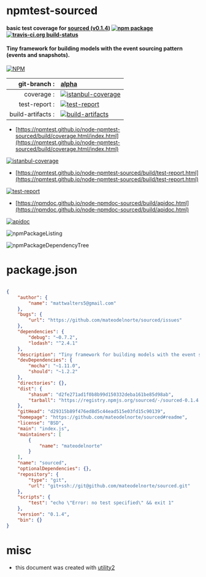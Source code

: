 # npmtest-sourced

#### basic test coverage for  [sourced (v0.1.4)](https://github.com/mateodelnorte/sourced#readme)  [![npm package](https://img.shields.io/npm/v/npmtest-sourced.svg?style=flat-square)](https://www.npmjs.org/package/npmtest-sourced) [![travis-ci.org build-status](https://api.travis-ci.org/npmtest/node-npmtest-sourced.svg)](https://travis-ci.org/npmtest/node-npmtest-sourced)

#### Tiny framework for building models with the event sourcing  pattern (events and snapshots).

[![NPM](https://nodei.co/npm/sourced.png?downloads=true&downloadRank=true&stars=true)](https://www.npmjs.com/package/sourced)

| git-branch : | [alpha](https://github.com/npmtest/node-npmtest-sourced/tree/alpha)|
|--:|:--|
| coverage : | [![istanbul-coverage](https://npmtest.github.io/node-npmtest-sourced/build/coverage.badge.svg)](https://npmtest.github.io/node-npmtest-sourced/build/coverage.html/index.html)|
| test-report : | [![test-report](https://npmtest.github.io/node-npmtest-sourced/build/test-report.badge.svg)](https://npmtest.github.io/node-npmtest-sourced/build/test-report.html)|
| build-artifacts : | [![build-artifacts](https://npmtest.github.io/node-npmtest-sourced/glyphicons_144_folder_open.png)](https://github.com/npmtest/node-npmtest-sourced/tree/gh-pages/build)|

- [https://npmtest.github.io/node-npmtest-sourced/build/coverage.html/index.html](https://npmtest.github.io/node-npmtest-sourced/build/coverage.html/index.html)

[![istanbul-coverage](https://npmtest.github.io/node-npmtest-sourced/build/screenCapture.buildCi.browser.%252Ftmp%252Fbuild%252Fcoverage.lib.html.png)](https://npmtest.github.io/node-npmtest-sourced/build/coverage.html/index.html)

- [https://npmtest.github.io/node-npmtest-sourced/build/test-report.html](https://npmtest.github.io/node-npmtest-sourced/build/test-report.html)

[![test-report](https://npmtest.github.io/node-npmtest-sourced/build/screenCapture.buildCi.browser.%252Ftmp%252Fbuild%252Ftest-report.html.png)](https://npmtest.github.io/node-npmtest-sourced/build/test-report.html)

- [https://npmdoc.github.io/node-npmdoc-sourced/build/apidoc.html](https://npmdoc.github.io/node-npmdoc-sourced/build/apidoc.html)

[![apidoc](https://npmdoc.github.io/node-npmdoc-sourced/build/screenCapture.buildCi.browser.%252Ftmp%252Fbuild%252Fapidoc.html.png)](https://npmdoc.github.io/node-npmdoc-sourced/build/apidoc.html)

![npmPackageListing](https://npmtest.github.io/node-npmtest-sourced/build/screenCapture.npmPackageListing.svg)

![npmPackageDependencyTree](https://npmtest.github.io/node-npmtest-sourced/build/screenCapture.npmPackageDependencyTree.svg)



# package.json

```json

{
    "author": {
        "name": "mattwalters5@gmail.com"
    },
    "bugs": {
        "url": "https://github.com/mateodelnorte/sourced/issues"
    },
    "dependencies": {
        "debug": "~0.7.2",
        "lodash": "^2.4.1"
    },
    "description": "Tiny framework for building models with the event sourcing  pattern (events and snapshots).",
    "devDependencies": {
        "mocha": "~1.11.0",
        "should": "~1.2.2"
    },
    "directories": {},
    "dist": {
        "shasum": "d2fe271ad1f0b8b99d150332deba161be85d98ab",
        "tarball": "https://registry.npmjs.org/sourced/-/sourced-0.1.4.tgz"
    },
    "gitHead": "d29315b89f476ed8d5c44ead515e03fd15c90139",
    "homepage": "https://github.com/mateodelnorte/sourced#readme",
    "license": "BSD",
    "main": "index.js",
    "maintainers": [
        {
            "name": "mateodelnorte"
        }
    ],
    "name": "sourced",
    "optionalDependencies": {},
    "repository": {
        "type": "git",
        "url": "git+ssh://git@github.com/mateodelnorte/sourced.git"
    },
    "scripts": {
        "test": "echo \"Error: no test specified\" && exit 1"
    },
    "version": "0.1.4",
    "bin": {}
}
```



# misc
- this document was created with [utility2](https://github.com/kaizhu256/node-utility2)

